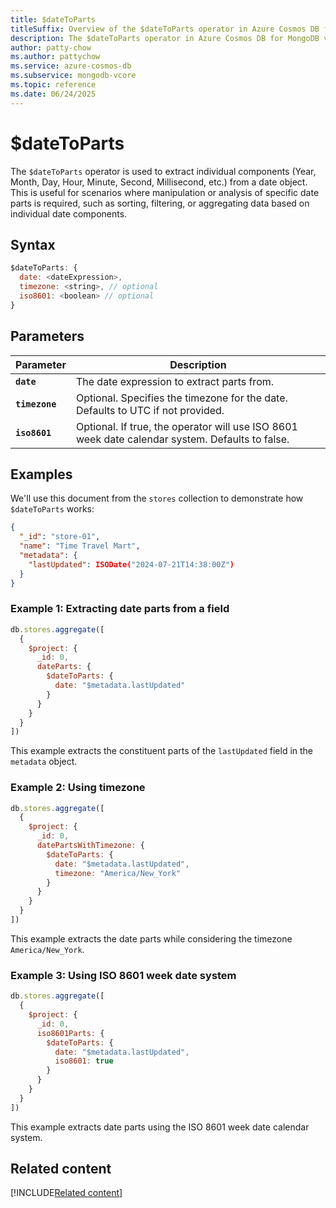 ```yaml
---
title: $dateToParts
titleSuffix: Overview of the $dateToParts operator in Azure Cosmos DB for MongoDB vCore
description: The $dateToParts operator in Azure Cosmos DB for MongoDB vCore decomposes a date into its individual parts such as year, month, day, and more.
author: patty-chow
ms.author: pattychow
ms.service: azure-cosmos-db
ms.subservice: mongodb-vcore
ms.topic: reference
ms.date: 06/24/2025
---
```


# $dateToParts
The `$dateToParts` operator is used to extract individual components (Year, Month, Day, Hour, Minute, Second, Millisecond, etc.) from a date object. This is useful for scenarios where manipulation or analysis of specific date parts is required, such as sorting, filtering, or aggregating data based on individual date components.

## Syntax
```javascript
$dateToParts: {
  date: <dateExpression>,
  timezone: <string>, // optional
  iso8601: <boolean> // optional
}
```

## Parameters  
| Parameter | Description |
| --- | --- |
| **`date`** | The date expression to extract parts from. |
| **`timezone`** | Optional. Specifies the timezone for the date. Defaults to UTC if not provided. |
| **`iso8601`** | Optional. If true, the operator will use ISO 8601 week date calendar system. Defaults to false. |

## Examples
We'll use this document from the `stores` collection to demonstrate how `$dateToParts` works:
```json
{
  "_id": "store-01",
  "name": "Time Travel Mart",
  "metadata": {
    "lastUpdated": ISODate("2024-07-21T14:38:00Z")
  }
}
```

### Example 1: Extracting date parts from a field
```javascript
db.stores.aggregate([
  {
    $project: {
      _id: 0,
      dateParts: {
        $dateToParts: { 
          date: "$metadata.lastUpdated" 
        }
      }
    }
  }
])
```
This example extracts the constituent parts of the `lastUpdated` field in the `metadata` object.

### Example 2: Using timezone
```javascript
db.stores.aggregate([
  {
    $project: {
      _id: 0,
      datePartsWithTimezone: {
        $dateToParts: { 
          date: "$metadata.lastUpdated", 
          timezone: "America/New_York" 
        }
      }
    }
  }
])
```
This example extracts the date parts while considering the timezone `America/New_York`.

### Example 3: Using ISO 8601 week date system
```javascript
db.stores.aggregate([
  {
    $project: {
      _id: 0,
      iso8601Parts: {
        $dateToParts: { 
          date: "$metadata.lastUpdated", 
          iso8601: true 
        }
      }
    }
  }
])
```
This example extracts date parts using the ISO 8601 week date calendar system.

## Related content
[!INCLUDE[Related content](../includes/related-content.md)]